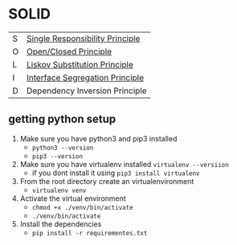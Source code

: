 # SOLID

|   |   | 
|---|---|
|   S| [Single Responsibility Principle](./test/features/single_responsibility_principle.feature)  |
|   O| [Open/Closed Principle ](./test/features/open_closed_principle.feature)  |
|   L| [Liskov Substitution Principle](./test/features/liskov_substitution_principle.feature)  |
|   I| [Interface Segregation Principle](./test/features/interface_segregation_principle.feature)  |
|   D| Dependency Inversion Principle  |


## getting python setup

1. Make sure you have python3 and pip3 installed
    - `python3 --version`   
    - `pip3 --version`   
1. Make sure you have virtualenv installed `virtualenv --versiion`
    - if you dont install it using `pip3 install virtualenv`
1. From the root directory create an virtualenvironment
    -   `virtualenv venv`
1. Activate the virtual environment
    - `chmod +x ./venv/bin/activate`
    - `./venv/bin/activate`
1. Install the dependencies
    - `pip install -r requirementes.txt`
